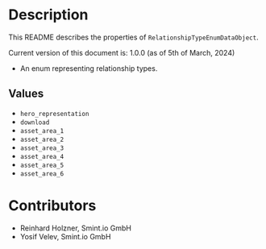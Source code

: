 Description
===========
This README describes the properties of `RelationshipTypeEnumDataObject`.

Current version of this document is: 1.0.0 (as of 5th of March, 2024)

- An enum representing relationship types.

## Values
- `hero_representation`
- `download`
- `asset_area_1`
- `asset_area_2`
- `asset_area_3`
- `asset_area_4`
- `asset_area_5`
- `asset_area_6`

Contributors
============

- Reinhard Holzner, Smint.io GmbH
- Yosif Velev, Smint.io GmbH